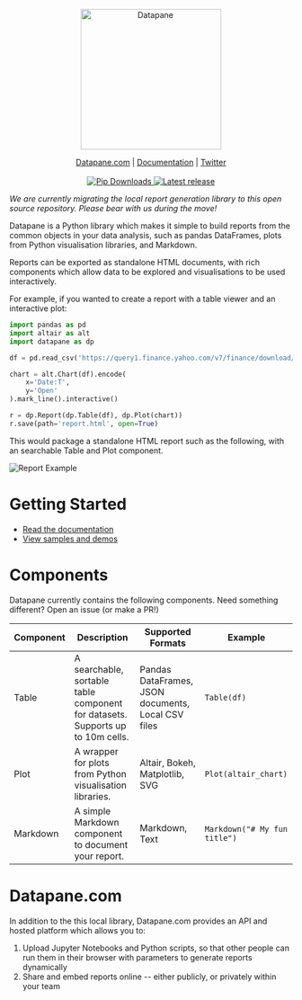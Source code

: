 <p align="center">
  <a href="https://datapane.com">
    <img src="https://datapane.com/static/datapane-logo-dark.png" width="250px" alt="Datapane" />
  </a>
</p>
<p align="center">
    <a href="https://datapane.com">Datapane.com</a> |
    <a href="https://docs.datapane.com">Documentation</a> |
    <a href="https://twitter.com/datapaneapp">Twitter</a>
    <br /><br />
    <a href="https://pypi.org/project/datapane/">
        <img src="https://img.shields.io/pypi/dm/datapane?label=pip%20downloads" alt="Pip Downloads" />
    </a>
    <a href="https://pypi.org/project/datapane/">
        <img src="https://img.shields.io/pypi/v/datapane?color=blue" alt="Latest release" />
    </a>
</p>

<i> We are currently migrating the local report generation library to this open source repository. Please bear with us during the move!</i> 

Datapane is a Python library which makes it simple to build reports from the common objects in your data analysis, such as pandas DataFrames, plots from Python visualisation libraries, and Markdown. 

Reports can be exported as standalone HTML documents, with rich components which allow data to be explored and visualisations to be used interactively.

For example, if you wanted to create a report with a table viewer and an interactive plot:

```python
import pandas as pd
import altair as alt
import datapane as dp

df = pd.read_csv('https://query1.finance.yahoo.com/v7/finance/download/GOOG?period2=1585222905&interval=1mo&events=history')

chart = alt.Chart(df).encode(
    x='Date:T',
    y='Open'
).mark_line().interactive()

r = dp.Report(dp.Table(df), dp.Plot(chart))
r.save(path='report.html', open=True)
```

This would package a standalone HTML report such as the following, with an searchable Table and Plot component.

![Report Example](https://i.imgur.com/RGp7RzM.png)


# Getting Started

- [Read the documentation](https://docs.datapane.com)
- [View samples and demos](https://github.com/datapane/datapane-demos/)

# Components

Datapane currently contains the following components. Need something different? Open an issue (or make a PR!) 

| Component | Description                                                                    | Supported Formats                                   | Example                                                                         |
|-----------|--------------------------------------------------------------------------------|-----------------------------------------------------|---------------------------------------------------------------------------------|
| Table     | A searchable, sortable table component for datasets. Supports up to 10m cells. | Pandas DataFrames, JSON documents, Local CSV files  | `Table(df)`                                                              |
| Plot      | A wrapper for plots from Python visualisation libraries.                       | Altair, Bokeh, Matplotlib, SVG |  `Plot(altair_chart)`
| Markdown  | A simple Markdown component to document your report.                           | Markdown, Text                                      | `Markdown("# My fun title")`                                              |

# Datapane.com

In addition to the this local library, Datapane.com provides an API and hosted platform which allows you to:

1. Upload Jupyter Notebooks and Python scripts, so that other people can run them in their browser with parameters to generate reports dynamically
2. Share and embed reports online -- either publicly, or privately within your team

